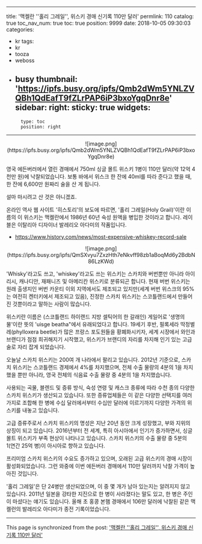 
---
title: '맥켈란 ''홀리 그레일'', 위스키 경매 신기록 110만 달러'
permlink: 110
catalog: true
toc_nav_num: true
toc: true
position: 9999
date: 2018-10-05 09:30:03
categories:
- kr
tags:
- kr
- tooza
- weboss
- busy
thumbnail: 'https://ipfs.busy.org/ipfs/Qmb2dWm5YNLZVQBh1QdEafT9fZLrPAP6iP3bxoYgqDnr8e'
sidebar:
    right:
        sticky: true
widgets:
    -
        type: toc
        position: right
---


<center> 
![image.png](https://ipfs.busy.org/ipfs/Qmb2dWm5YNLZVQBh1QdEafT9fZLrPAP6iP3bxoYgqDnr8e)
</center> 

영국 에든버러에서 열린 경매에서 750ml 싱글 몰트 위스키 1병이 110만 달러(약 12억 4천만 원)에 낙찰되었습니다. 보통 바에서 위스크 한 잔에 40ml를 따라 준다고 했을 때, 한 잔에 6,600만 원짜리 술을 산 게 됩니다.  

설마 마시려고 산 것은 아니겠죠. 

온라인 역사 웹 사이트 '히스토리'의 보도에 따르면, '홀리 그레일(Holy Grail)'이란 이름의 이 위스키는 맥켈란에서 1986년 60년 숙성 원액을 병입한 것이라고 합니다. 레이블은 이탈리아 디자이너 발레리오 아다미의 작품입니다. 

- https://www.history.com/news/most-expensive-whiskey-record-sale 

<center> 
![image.png](https://ipfs.busy.org/ipfs/QmSXvyu7ZxzHth7eNkvff98zb1aBoqMd6y2BdbN86LzKWd)
</center> 

'Whisky'라고도 쓰고, 'whiskey'라고도 쓰는 위스키는 스카치와 버번뿐만 아니라 아이리시, 캐나디안, 재패니즈 및 아메리칸 위스키로 분류되곤 합니다. 현재 버번 위스키는 원래 출생지인 버번 카운티 이외 지역에서도 제조되고 있지만(세계 버번 위스크의 95%는 여전히 켄터키에서 제조되고 있음), 진정한 스카치 위스키는 스코틀랜드에서 만들어진 것뿐이라고 말하는 사람이 많습니다. 

위스키란 이름은 (스코틀랜드 하이랜드 지방 셀틱어의 한 갈래인) 게일어로 '생명의 물'이란 뜻의 'uisge beatha"에서 유래되었다고 합니다. 19세기 후반, 필록세라 딱정벌레(phylloxera beetle)가 많은 프랑스 포도원들을 황폐화시키자, 세계 시장에서 와인과 브랜디가 점점 희귀해지기 시작했고, 위스키가 브랜디의 자리를 차지해 인기 있는 고급술로 자리 잡게 되었습니다. 

오늘날 스카치 위스키는 200여 개 나라에서 팔리고 있습니다. 2012년 기준으로, 스카치 위스키는 스코틀랜드 경제에서 4%를 차지했으며, 전체 수출 물량의 4분의 1을 차지했을 뿐만 아니라, 영국 전체의 식음료 수출 물량 중 4분의 1을 차지했습니다.  

사용되는 곡물, 블렌드 및  증류 방식, 숙성 연령 및 캐스크 종류에 따라 수천 종의 다양한 스카치 위스키가 생산되고 있습니다. 또한 증류업체들은 이 같은 다양한 선택지를  여러 가지로 조합해 한 병에 수십 달러에서부터 수십만 달러에 이르기까지 다양한 가격의 위스키를 내놓고 있습니다.  

고급 증류주로서 스카치 위스키의 명성은 지난 20년 동안 크게 성장했고, 부와 지위의 상징이 되고 있습니다. 2016년부터 전 세계, 특히 아시아에서  인기가 증가하면서, 싱글 몰트 위스키가 부족 현상이 나타나고 있습니다. 스카치 위스키의 수출 물량 중 5분의 1(연간 25억 병)이 아시아로 향하고 있습니다.  

프리미엄 스카치 위스키의 수요도 증가하고 있으며, 오래된 고급 위스키의 경매 시장이 활성화되었습니다. 그런 와중에 이번 에든버러 경매에서 110만 달러까지 낙찰 가격이 높아진 것입니다.  

'홀리 그레일'은 단 24병만 생산되었으며, 이 중 몇 개가 남아 있는지는 알려지지 않고 있습니다. 2011년 일본을 강타한 지진으로 한 병이 사라졌다는 말도 있고, 한 병은 주인이 마셨다는 얘기도 있습니다.  올해 초 홍콩 본햄 경매에서 106만 달러에 낙찰된 같은 맥켈런의 발레리오 아다미가 종전 기록이었습니다.

- - -

This page is synchronized from the post: ['맥켈란 ''홀리 그레일'', 위스키 경매 신기록 110만 달러'](https://steemit.com/@pius.pius/110)
